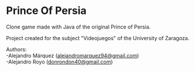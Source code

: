 # Prince Of Persia

Clone game made with Java of the original Prince of Persia.

Project created for the subject "Videojuegos" of the University of Zaragoza.

Authors:<br />
-Alejandro Márquez (alejandromarquez94@gmail.com) <br />
-Alejandro Royo (donrondon40@gmail.com)
